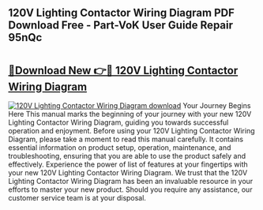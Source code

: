 ## 120V Lighting Contactor Wiring Diagram PDF Download Free - Part-VoK User Guide Repair 95nQc

# <h2><a href="http://dfua348.blite.top/?on=120V+Lighting+Contactor+Wiring+Diagram">🔗Download New 👉🔴 120V Lighting Contactor Wiring Diagram</a></h2>

[![120V Lighting Contactor Wiring Diagram download](https://i.imgur.com/lujVjoI.png)](http://dfua348.blite.top/?on=120V+Lighting+Contactor+Wiring+Diagram)
Your Journey Begins Here This manual marks the beginning of your journey with your new 120V Lighting Contactor Wiring Diagram, guiding you towards successful operation and enjoyment. Before using your 120V Lighting Contactor Wiring Diagram, please take a moment to read this manual carefully. It contains essential information on product setup, operation, maintenance, and troubleshooting, ensuring that you are able to use the product safely and effectively. Experience the power of list of features at your fingertips with your new 120V Lighting Contactor Wiring Diagram. We trust that the 120V Lighting Contactor Wiring Diagram has been an invaluable resource in your efforts to master your new product. Should you require any assistance, our customer service team is at your disposal.
